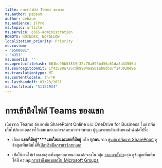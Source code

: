```yaml
---
title: การเข้าถึงไฟล์ Teams ของแขก
ms.author: pebaum
author: pebaum
ms.audience: ITPro
ms.topic: article
ms.service: o365-administration
ROBOTS: NOINDEX, NOFOLLOW
localization_priority: Priority
ms.custom:
- "6500001"
- "4353"
ms.assetid: ''
ms.openlocfilehash: 603bc90b53839f32c70a895b456a61da3a33556d
ms.sourcegitcommit: 1f43598a726cdb9904aa501eb8db87f143020d9e
ms.translationtype: MT
ms.contentlocale: th-TH
ms.lasthandoff: 03/23/2021
ms.locfileid: "51122934"
---
```

# <a name="guest-access-to-teams-files"></a>การเข้าถึงไฟล์ Teams ของแขก

เนื่องจาก Teams ต้องอาศัย SharePoint Online และ OneDrive for Business ในการจัดเก็บไฟล์และเอกสารไว้แชนเนลและการสนทนาการสนทนา ผู้ดูแลระบบต้องกําหนดค่าดังต่อไปนี้:

- เลือก **แขกที่มีอยู่****แขกใหม่และแขกที่มีอยู่** หรือ **ทุกคน** จาก [ศูนย์การจัดการ SharePoint](https://admin.microsoft.com/sharepoint?page=sharing&modern=true) ดูข้อมูลเพิ่มเติมได้ที่[เปิดหรือปิดการแชร์ภายนอก](https://docs.microsoft.com/sharepoint/turn-external-sharing-on-or-off)

- เปิดใช้งานให้เจ้าของกลุ่มเพิ่มบุคคลภายนอกองค์กรลงในกลุ่ม [จากการตั้งค่า](https://admin.microsoft.com/Adminportal/Home?source=applauncher#/Settings/Services/:/Settings/L1/O365Groups)กลุ่ม ดูข้อมูลเพิ่มเติมได้ที่ ควบคุม[การเข้าถึงของแขกใน Microsoft Groups](https://docs.microsoft.com/microsoftteams/teams-dependencies#control-guest-access-in-office-365-groups)
